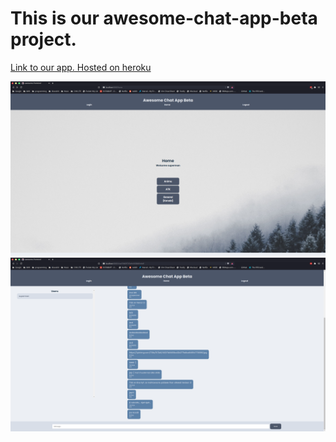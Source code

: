 # This is our awesome-chat-app-beta project.

[Link to our app. Hosted on heroku](https://awesome-chat-app-beta.herokuapp.com/)

![Screenshot](screenshot_1.png)
![Screenshot](screenshot_2.png)
